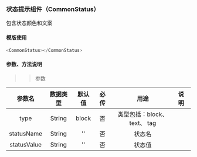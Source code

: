 ### 状态提示组件（CommonStatus）  
包含状态颜色和文案
#### 模版使用
```javascript
<CommonStatus></CommonStatus>
```

#### 参数、方法说明


>> 参数


参数名|数据类型|默认值|必传|用途|说明
:---:|:---:|:---:|:---:|:---:|:---|
type|String|block|否|类型包括：block、 text、 tag
statusName|String|''|否|状态名
statusValue|String|''|否|状态值

